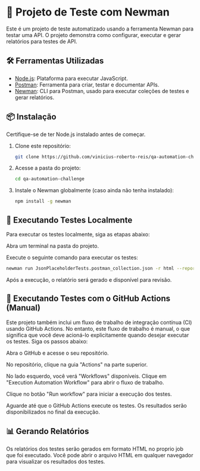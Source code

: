 # 🚀 Projeto de Teste com Newman

Este é um projeto de teste automatizado usando a ferramenta Newman para testar uma API. O projeto demonstra como configurar, executar e gerar relatórios para testes de API.

## 🛠️ Ferramentas Utilizadas

- [Node.js](https://nodejs.org/): Plataforma para executar JavaScript.
- [Postman](https://www.postman.com/): Ferramenta para criar, testar e documentar APIs.
- [Newman](https://learning.postman.com/docs/running-collections/using-newman-cli/integration-with-jenkins/): CLI para Postman, usado para executar coleções de testes e gerar relatórios.

## 📦 Instalação

Certifique-se de ter Node.js instalado antes de começar.

1. Clone este repositório:

   ```bash
   git clone https://github.com/vinicius-roberto-reis/qa-automation-challenge.git
   ```

2. Acesse a pasta do projeto:
   ```bash
   cd qa-automation-challenge
   ```

3. Instale o Newman globalmente (caso ainda não tenha instalado):
   ```bash
   npm install -g newman
   ```

## 🚀 Executando Testes Localmente
Para executar os testes localmente, siga as etapas abaixo:

Abra um terminal na pasta do projeto.

Execute o seguinte comando para executar os testes:

 ```bash
newman run JsonPlaceholderTests.postman_collection.json -r html --reporter-html-export report.html
```

Após a execução, o relatório será gerado e disponível para revisão.

## 🚀 Executando Testes com o GitHub Actions (Manual)
Este projeto também inclui um fluxo de trabalho de integração contínua (CI) usando GitHub Actions. No entanto, este fluxo de trabalho é manual, o que significa que você deve acioná-lo explicitamente quando desejar executar os testes. Siga os passos abaixo:

Abra o GitHub e acesse o seu repositório.

No repositório, clique na guia "Actions" na parte superior.

No lado esquerdo, você verá "Workflows" disponíveis. Clique em "Execution Automation Workflow" para abrir o fluxo de trabalho.

Clique no botão "Run workflow" para iniciar a execução dos testes.

Aguarde até que o GitHub Actions execute os testes. Os resultados serão disponibilizados no final da execução.

## 📊 Gerando Relatórios
Os relatórios dos testes serão gerados em formato HTML no proprio job que foi executado. Você pode abrir o arquivo HTML em qualquer navegador para visualizar os resultados dos testes.
   
